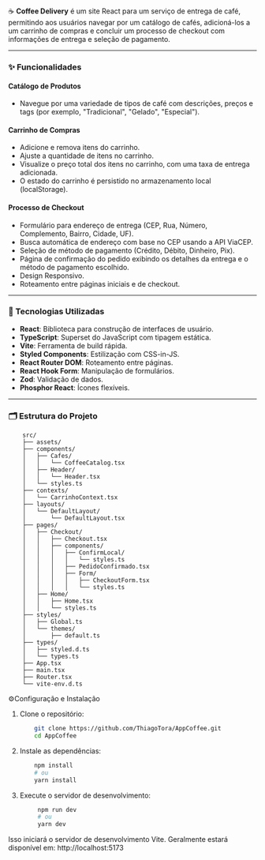 ☕ **Coffee Delivery** é um site React para um serviço de entrega de café, permitindo aos usuários navegar por um catálogo de cafés, adicioná-los a um carrinho de compras e concluir um processo de checkout com informações de entrega e seleção de pagamento.

---

### ✨ Funcionalidades

#### Catálogo de Produtos
- Navegue por uma variedade de tipos de café com descrições, preços e tags (por exemplo, "Tradicional", "Gelado", "Especial").

#### Carrinho de Compras
- Adicione e remova itens do carrinho.
- Ajuste a quantidade de itens no carrinho.
- Visualize o preço total dos itens no carrinho, com uma taxa de entrega adicionada.
- O estado do carrinho é persistido no armazenamento local (localStorage).

#### Processo de Checkout
- Formulário para endereço de entrega (CEP, Rua, Número, Complemento, Bairro, Cidade, UF).
- Busca automática de endereço com base no CEP usando a API ViaCEP.
- Seleção de método de pagamento (Crédito, Débito, Dinheiro, Pix).
- Página de confirmação do pedido exibindo os detalhes da entrega e o método de pagamento escolhido.
- Design Responsivo.
- Roteamento entre páginas iniciais e de checkout.

---

### 🧰 Tecnologias Utilizadas

- **React**: Biblioteca para construção de interfaces de usuário.
- **TypeScript**: Superset do JavaScript com tipagem estática.
- **Vite**: Ferramenta de build rápida.
- **Styled Components**: Estilização com CSS-in-JS.
- **React Router DOM**: Roteamento entre páginas.
- **React Hook Form**: Manipulação de formulários.
- **Zod**: Validação de dados.
- **Phosphor React**: Ícones flexíveis.

---

### 🗂️ Estrutura do Projeto

```plaintext
    src/
    ├── assets/
    ├── components/
    │   ├── Cafes/
    │   │   └── CoffeeCatalog.tsx
    │   ├── Header/
    │   │   └── Header.tsx
    │   └── styles.ts
    ├── contexts/
    │   └── CarrinhoContext.tsx
    ├── layouts/
    │   └── DefaultLayout/
    │       └── DefaultLayout.tsx
    ├── pages/
    │   ├── Checkout/
    │   │   ├── Checkout.tsx
    │   │   ├── components/
    │   │   │   ├── ConfirmLocal/
    │   │   │   │   └── styles.ts
    │   │   │   ├── PedidoConfirmado.tsx
    │   │   │   ├── Form/
    │   │   │   │   ├── CheckoutForm.tsx
    │   │   │   │   └── styles.ts
    │   ├── Home/
    │   │   ├── Home.tsx
    │   │   └── styles.ts
    ├── styles/
    │   ├── Global.ts
    │   └── themes/
    │       ├── default.ts
    ├── types/
    │   ├── styled.d.ts
    │   └── types.ts
    ├── App.tsx
    ├── main.tsx
    ├── Router.tsx
    └── vite-env.d.ts
```
⚙️Configuração e Instalação 
1. Clone o repositório:
   
    ```bash 
        git clone https://github.com/ThiagoTora/AppCoffee.git
        cd AppCoffee
    ```
    
3. Instale as dependências:
   
    ```bash
        npm install
        # ou
        yarn install
    ```
    
5. Execute o servidor de desenvolvimento:
   
    ```bash
         npm run dev
         # ou
         yarn dev
    ```
    
Isso iniciará o servidor de desenvolvimento Vite. Geralmente estará disponível em:
http://localhost:5173
